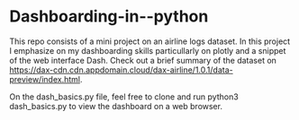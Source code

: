 # Dashboarding-in--python

This repo consists of a mini project on an airline logs dataset. In this project I emphasize on my dashboarding skills particullarly on plotly and a snippet of the web interface Dash. Check out a brief summary of the dataset on https://dax-cdn.cdn.appdomain.cloud/dax-airline/1.0.1/data-preview/index.html.

On the dash_basics.py file, feel free to clone and run python3 dash_basics.py to view the dashboard on a web browser.
